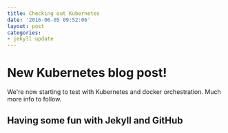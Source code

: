 ```yaml
---
title: Checking out Kubernetes
date: '2016-06-05 09:52:06'
layout: post
categories:
- jekyll update
---
```


# New Kubernetes blog post!

We're now starting to test with Kubernetes and docker orchestration. Much more info to follow.

## Having some fun with Jekyll and GitHub
